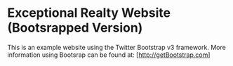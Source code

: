 # Exceptional Realty Website (Bootsrapped Version)

This is an example website using the Twitter Bootstrap v3 framework.
More information using Bootsrap can be found at:
[http://getBootstrap.com]